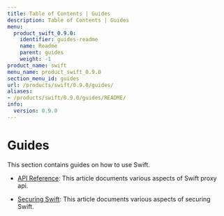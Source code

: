 ```yaml
---
title: Table of Contents | Guides
description: Table of Contents | Guides
menu:
  product_swift_0.9.0:
    identifier: guides-readme
    name: Readme
    parent: guides
    weight: -1
product_name: swift
menu_name: product_swift_0.9.0
section_menu_id: guides
url: /products/swift/0.9.0/guides/
aliases:
- /products/swift/0.9.0/guides/README/
info:
  version: 0.9.0
---
```


# Guides

This section contains guides on how to use Swift.

- [API Reference](/products/swift/0.9.0/guides/api): This article documents various aspects of Swift proxy api.

- [Securing Swift](/products/swift/0.9.0/guides/security): This article documents various aspects of securing Swift.
